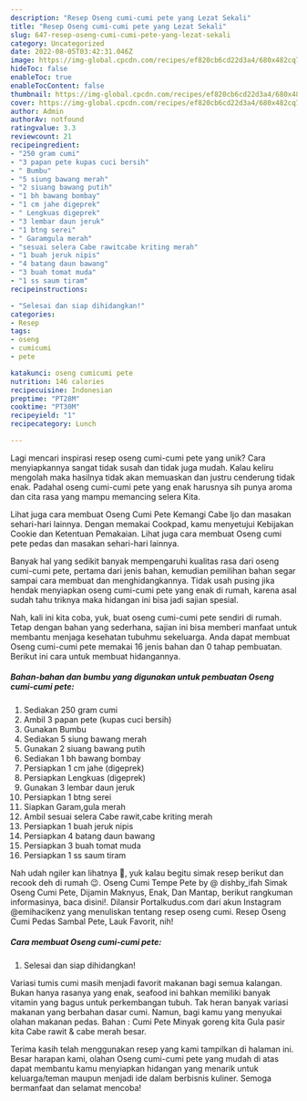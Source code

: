 ```yaml
---
description: "Resep Oseng cumi-cumi pete yang Lezat Sekali"
title: "Resep Oseng cumi-cumi pete yang Lezat Sekali"
slug: 647-resep-oseng-cumi-cumi-pete-yang-lezat-sekali
category: Uncategorized
date: 2022-08-05T03:42:31.046Z
image: https://img-global.cpcdn.com/recipes/ef820cb6cd22d3a4/680x482cq70/oseng-cumi-cumi-pete-foto-resep-utama.jpg
hideToc: false
enableToc: true
enableTocContent: false
thumbnail: https://img-global.cpcdn.com/recipes/ef820cb6cd22d3a4/680x482cq70/oseng-cumi-cumi-pete-foto-resep-utama.jpg
cover: https://img-global.cpcdn.com/recipes/ef820cb6cd22d3a4/680x482cq70/oseng-cumi-cumi-pete-foto-resep-utama.jpg
author: Admin
authorAv: notfound
ratingvalue: 3.3
reviewcount: 21
recipeingredient:
- "250 gram cumi"
- "3 papan pete kupas cuci bersih"
- " Bumbu"
- "5 siung bawang merah"
- "2 siuang bawang putih"
- "1 bh bawang bombay"
- "1 cm jahe digeprek"
- " Lengkuas digeprek"
- "3 lembar daun jeruk"
- "1 btng serei"
- " Garamgula merah"
- "sesuai selera Cabe rawitcabe kriting merah"
- "1 buah jeruk nipis"
- "4 batang daun bawang"
- "3 buah tomat muda"
- "1 ss saum tiram"
recipeinstructions:

- "Selesai dan siap dihidangkan!"
categories:
- Resep
tags:
- oseng
- cumicumi
- pete

katakunci: oseng cumicumi pete 
nutrition: 146 calories
recipecuisine: Indonesian
preptime: "PT28M"
cooktime: "PT30M"
recipeyield: "1"
recipecategory: Lunch

---
```





Lagi mencari inspirasi resep oseng cumi-cumi pete yang unik? Cara menyiapkannya sangat tidak susah dan tidak juga mudah. Kalau keliru mengolah maka hasilnya tidak akan memuaskan dan justru cenderung tidak enak. Padahal oseng cumi-cumi pete yang enak harusnya sih punya aroma dan cita rasa yang mampu memancing selera Kita.





Lihat juga cara membuat Oseng Cumi Pete Kemangi Cabe Ijo dan masakan sehari-hari lainnya. Dengan memakai Cookpad, kamu menyetujui Kebijakan Cookie dan Ketentuan Pemakaian. Lihat juga cara membuat Oseng cumi pete pedas dan masakan sehari-hari lainnya.

Banyak hal yang sedikit banyak mempengaruhi kualitas rasa dari oseng cumi-cumi pete, pertama dari jenis bahan, kemudian pemilihan bahan segar sampai cara membuat dan menghidangkannya. Tidak usah pusing jika hendak menyiapkan oseng cumi-cumi pete yang enak di rumah, karena asal sudah tahu triknya maka hidangan ini bisa jadi sajian spesial.






Nah, kali ini kita coba, yuk, buat oseng cumi-cumi pete sendiri di rumah. Tetap dengan bahan yang sederhana, sajian ini bisa memberi manfaat untuk membantu menjaga kesehatan tubuhmu sekeluarga. Anda dapat membuat Oseng cumi-cumi pete memakai 16 jenis bahan dan 0 tahap pembuatan. Berikut ini cara untuk membuat hidangannya.

<!--inarticleads1-->

##### Bahan-bahan dan bumbu yang digunakan untuk pembuatan Oseng cumi-cumi pete:

1. Sediakan 250 gram cumi
1. Ambil 3 papan pete (kupas cuci bersih)
1. Gunakan  Bumbu
1. Sediakan 5 siung bawang merah
1. Gunakan 2 siuang bawang putih
1. Sediakan 1 bh bawang bombay
1. Persiapkan 1 cm jahe (digeprek)
1. Persiapkan  Lengkuas (digeprek)
1. Gunakan 3 lembar daun jeruk
1. Persiapkan 1 btng serei
1. Siapkan  Garam,gula merah
1. Ambil sesuai selera Cabe rawit,cabe kriting merah
1. Persiapkan 1 buah jeruk nipis
1. Persiapkan 4 batang daun bawang
1. Persiapkan 3 buah tomat muda
1. Persiapkan 1 ss saum tiram


Nah udah ngiler kan lihatnya 🤭, yuk kalau begitu simak resep berikut dan recook deh di rumah 😉. Oseng Cumi Tempe Pete by @ dishby_ifah Simak Oseng Cumi Pete, Dijamin Maknyus, Enak, Dan Mantap, berikut rangkuman informasinya, baca disini!. Dilansir Portalkudus.com dari akun Instagram @emihacikenz yang menuliskan tentang resep oseng cumi. Resep Oseng Cumi Pedas Sambal Pete, Lauk Favorit, nih! 

<!--inarticleads2-->

##### Cara membuat Oseng cumi-cumi pete:


1. Selesai dan siap dihidangkan!

Variasi tumis cumi masih menjadi favorit makanan bagi semua kalangan. Bukan hanya rasanya yang enak, seafood ini bahkan memiliki banyak vitamin yang bagus untuk perkembangan tubuh. Tak heran banyak variasi makanan yang berbahan dasar cumi. Namun, bagi kamu yang menyukai olahan makanan pedas. Bahan : Cumi Pete Minyak goreng kita Gula pasir kita Cabe rawit &amp; cabe merah besar. 

Terima kasih telah menggunakan resep yang kami tampilkan di halaman ini. Besar harapan kami, olahan Oseng cumi-cumi pete yang mudah di atas dapat membantu kamu menyiapkan hidangan yang menarik untuk keluarga/teman maupun menjadi ide dalam berbisnis kuliner. Semoga bermanfaat dan selamat mencoba!
